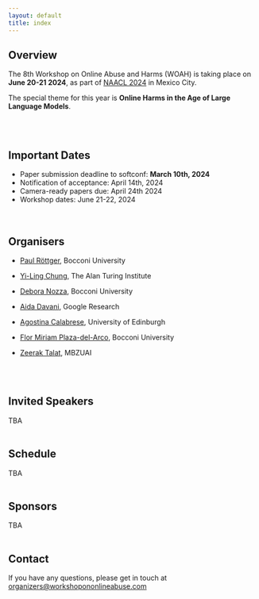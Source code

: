 ```yaml
---
layout: default
title: index
---
```


## Overview

The 8th Workshop on Online Abuse and Harms (WOAH) is taking place on **June 20-21 2024**, as part of [NAACL 2024](https://2024.naacl.org/) in Mexico City.

The special theme for this year is **Online Harms in the Age of Large Language Models**.

<br/><br/>

## Important Dates
- Paper submission deadline to softconf: **March 10th, 2024**<br/>
- Notification of acceptance: April 14th, 2024<br/>
- Camera-ready papers due: April 24th 2024<br/>
- Workshop dates: June 21-22, 2024<br/>
<br/><br/>

## Organisers

- <p><a href="https://paulrottger.com/">Paul Röttger</a>, Bocconi University</p>
- <p><a href="https://yilingchung.github.io/">Yi-Ling Chung</a>, The Alan Turing Institute</p>
- <p><a href="https://deboranozza.com/">Debora Nozza</a>, Bocconi University</p>
- <p><a href="https://aidamd.github.io/">Aida Davani</a>, Google Research</p>
- <p><a href="https://ago3.github.io/">Agostina Calabrese</a>, University of Edinburgh</p>
- <p><a href="https://fmplaza.github.io/">Flor Miriam Plaza-del-Arco</a>, Bocconi University</p>
- <p><a href="https://zeeraktalat.github.io/">Zeerak Talat</a>, MBZUAI</p>

<br/><br/>

## Invited Speakers
TBA
<br/><br/>

## Schedule
TBA
<br/><br/>

## Sponsors
TBA
<br/><br/>


## Contact
If you have any questions, please get in touch at <a href="mailto:organizers@workshopononlineabuse.com">organizers@workshopononlineabuse.com</a>
